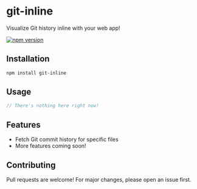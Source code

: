 # git-inline

Visualize Git history inline with your web app!

[![npm version](https://badge.fury.io/js/git-inline.svg)](https://www.npmjs.com/package/git-inline)

## Installation

```bash
npm install git-inline
```

## Usage

```typescript
// There's nothing here right now!

```

## Features

- Fetch Git commit history for specific files
- More features coming soon!

## Contributing

Pull requests are welcome! For major changes, please open an issue first.
